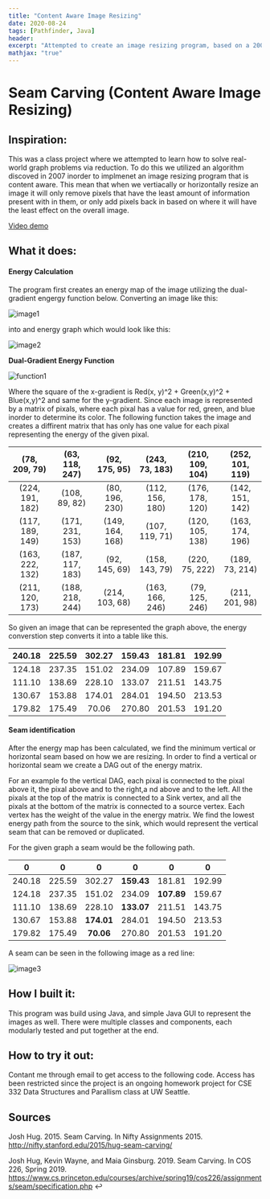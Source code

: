 ```yaml
---
title: "Content Aware Image Resizing"
date: 2020-08-24
tags: [Pathfinder, Java]
header:
excerpt: "Attempted to create an image resizing program, based on a 2007 pathfinding algorithm"
mathjax: "true"
---
```

# Seam Carving (Content Aware Image Resizing)

## Inspiration:
This was a class project where we attempted to learn how to solve real-world graph problems via reduction. To do this we utilized an algorithm discoved in 2007 inorder to implmenet an image resizing program that is content aware. This mean that when we vertiacally or horizontally resize an image it will only remove pixels that have the least amount of information present with in them, or only add pixels back in based on where it will have the least effect on the overall image.

[Video demo](https://www.youtube.com/watch?v=6NcIJXTlugc)

## What it does:

#### Energy Calculation

The program first creates an energy map of the image utilizing the dual-gradient engergy function below. Converting an image like this:

![image1](https://courses.cs.washington.edu/courses/cse332/20wi/assets/images/seamcarving-HJoceanSmall.png)

 into and energy graph which would look like this:
 
![image2](https://courses.cs.washington.edu/courses/cse332/20wi/assets/images/seamcarving-HJoceanSmallEnergy.png)


**Dual-Gradient Energy Function**


![function1](https://latex.codecogs.com/gif.latex?energy(x,&space;y)&space;=&space;\sqrt&space;(\nabla_x^2&space;(x,&space;y)&space;&plus;&space;\nabla_y^2(x,&space;y)))

Where the square of the x-gradient is Red(x, y)^2 + Green(x,y)^2 + Blue(x,y)^2 and same for the y-gradient. Since each image is represented by a matrix of pixals, where each pixal has a value for red, green, and blue inorder to determine its color. The following function takes the image and creates a diffirent matrix that has only has one value for each pixal representing the energy of the given pixal. 

|  (78, 209, 79)  |  (63, 118, 247) |  (92, 175, 95)  |  (243, 73, 183) | (210, 109, 104) | (252, 101, 119) |
|:---------------:|:---------------:|:---------------:|:---------------:|:---------------:|:---------------:|
| (224, 191, 182) |  (108, 89, 82)  |  (80, 196, 230) | (112, 156, 180) | (176, 178, 120) | (142, 151, 142) |
| (117, 189, 149) | (171, 231, 153) | (149, 164, 168) |  (107, 119, 71) | (120, 105, 138) | (163, 174, 196) |
| (163, 222, 132) | (187, 117, 183) |  (92, 145, 69)  |  (158, 143, 79) |  (220, 75, 222) |  (189, 73, 214) |
| (211, 120, 173) | (188, 218, 244) |  (214, 103, 68) | (163, 166, 246) |  (79, 125, 246) |  (211, 201, 98) |


So given an image that can be represented the graph above, the energy converstion step converts it into a table like this.


| 240.18 | 225.59 | 302.27 | 159.43 | 181.81 | 192.99 |
|:------:|:------:|:------:|:------:|:------:|:------:|
| 124.18 | 237.35 | 151.02 | 234.09 | 107.89 | 159.67 |
| 111.10 | 138.69 | 228.10 | 133.07 | 211.51 | 143.75 |
| 130.67 | 153.88 | 174.01 | 284.01 | 194.50 | 213.53 |
| 179.82 | 175.49 |  70.06 | 270.80 | 201.53 | 191.20 |

#### Seam identification

After the energy map has been calculated, we find the minimum vertical or horizontal seam based on how we are resizing. In order to find a vertical or horizontal seam we create a DAG out of the energy matrix. 

For an example fo the vertical DAG, each pixal is connected to the pixal above it, the pixal above and to the right,a nd above and to the left. All the pixals at the top of the matrix is connected to a Sink vertex, and all the pixals at the bottom of the matrix is connected to a source vertex. Each vertex has the weight of the value in the energy matrix. We find the lowest energy path from the source to the sink, which would represent the vertical seam that can be removed or duplicated.

For the given graph a seam would be the following path.

| 0 |0 |0 |0 | 0 | 0 |
|:------:|:------:|:------:|:------:|:------:|:------:|
| 240.18 | 225.59 | 302.27 | **159.43** | 181.81 | 192.99 |
| 124.18 | 237.35 | 151.02 | 234.09 | **107.89** | 159.67 |
| 111.10 | 138.69 | 228.10 | **133.07** | 211.51 | 143.75 |
| 130.67 | 153.88 | **174.01** | 284.01 | 194.50 | 213.53 |
| 179.82 | 175.49 |  **70.06** | 270.80 | 201.53 | 191.20 |

A seam can be seen in the following image as a red line:

![image3](https://courses.cs.washington.edu/courses/cse332/20wi/assets/images/seamcarving-HJoceanSmallVerticalSeam.png)

## How I built it:

This program was build using Java, and simple Java GUI to represent the images as well. There were multiple classes and components, each modularly tested and put together at the end. 

## How to try it out:

Contant me through email to get access to the following code. Access has been restricted since the project is an ongoing homework project for CSE 332 Data Structures and Parallism class at UW Seattle.

## Sources

Josh Hug. 2015. Seam Carving. In Nifty Assignments 2015. http://nifty.stanford.edu/2015/hug-seam-carving/

Josh Hug, Kevin Wayne, and Maia Ginsburg. 2019. Seam Carving. In COS 226, Spring 2019. https://www.cs.princeton.edu/courses/archive/spring19/cos226/assignments/seam/specification.php ↩
